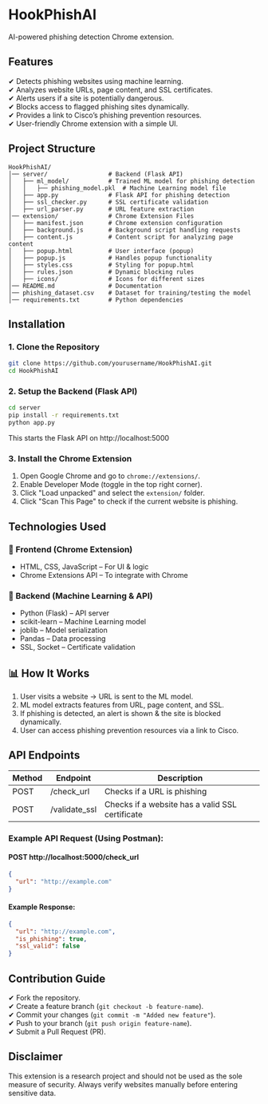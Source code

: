 # HookPhishAI

AI-powered phishing detection Chrome extension.

## Features
✔ Detects phishing websites using machine learning.  
✔ Analyzes website URLs, page content, and SSL certificates.  
✔ Alerts users if a site is potentially dangerous.  
✔ Blocks access to flagged phishing sites dynamically.  
✔ Provides a link to Cisco’s phishing prevention resources.  
✔ User-friendly Chrome extension with a simple UI.  

## Project Structure
```
HookPhishAI/
│── server/                 # Backend (Flask API)
│   ├── ml_model/           # Trained ML model for phishing detection
│   │   ├── phishing_model.pkl  # Machine Learning model file
│   ├── app.py              # Flask API for phishing detection
│   ├── ssl_checker.py      # SSL certificate validation
│   ├── url_parser.py       # URL feature extraction
│── extension/              # Chrome Extension Files
│   ├── manifest.json       # Chrome extension configuration
│   ├── background.js       # Background script handling requests
│   ├── content.js          # Content script for analyzing page content
│   ├── popup.html          # User interface (popup)
│   ├── popup.js            # Handles popup functionality
│   ├── styles.css          # Styling for popup.html
│   ├── rules.json          # Dynamic blocking rules
│   ├── icons/              # Icons for different sizes
│── README.md               # Documentation
│── phishing_dataset.csv    # Dataset for training/testing the model
│── requirements.txt        # Python dependencies
```

## Installation

### 1. Clone the Repository
```sh
git clone https://github.com/yourusername/HookPhishAI.git
cd HookPhishAI
```

### 2. Setup the Backend (Flask API)
```sh
cd server
pip install -r requirements.txt
python app.py
```
This starts the Flask API on http://localhost:5000

### 3. Install the Chrome Extension
1. Open Google Chrome and go to `chrome://extensions/`.  
2. Enable Developer Mode (toggle in the top right corner).  
3. Click "Load unpacked" and select the `extension/` folder.  
4. Click "Scan This Page" to check if the current website is phishing.  

## Technologies Used

### 📌 Frontend (Chrome Extension)
- HTML, CSS, JavaScript – For UI & logic
- Chrome Extensions API – To integrate with Chrome

### 📌 Backend (Machine Learning & API)
- Python (Flask) – API server
- scikit-learn – Machine Learning model
- joblib – Model serialization
- Pandas – Data processing
- SSL, Socket – Certificate validation

## 📊 How It Works

1. User visits a website → URL is sent to the ML model.
2. ML model extracts features from URL, page content, and SSL.
3. If phishing is detected, an alert is shown & the site is blocked dynamically.
4. User can access phishing prevention resources via a link to Cisco.

## API Endpoints

| Method | Endpoint       | Description                     |
|--------|----------------|---------------------------------|
| POST   | /check_url     | Checks if a URL is phishing     |
| POST   | /validate_ssl  | Checks if a website has a valid SSL certificate |

### Example API Request (Using Postman):

#### POST http://localhost:5000/check_url
```json
{
  "url": "http://example.com"
}
```

#### Example Response:
```json
{
  "url": "http://example.com",
  "is_phishing": true,
  "ssl_valid": false
}
```

## Contribution Guide
✔ Fork the repository.  
✔ Create a feature branch (`git checkout -b feature-name`).  
✔ Commit your changes (`git commit -m "Added new feature"`).  
✔ Push to your branch (`git push origin feature-name`).  
✔ Submit a Pull Request (PR).  

## Disclaimer
This extension is a research project and should not be used as the sole measure of security. Always verify websites manually before entering sensitive data.

